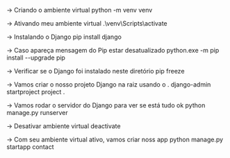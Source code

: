 -> Criando o ambiente virtual
python -m venv venv

-> Ativando meu ambiente virtual
.\venv\Scripts\activate

-> Instalando o Django
pip install django

-> Caso apareça mensagem do Pip estar desatualizado
python.exe -m pip install --upgrade pip

-> Verificar se o Django foi instalado neste diretório
pip freeze

-> Vamos criar o nosso projeto Django na raiz usando o .
django-admin startproject project .

-> Vamos rodar o servidor do Django para ver se está tudo ok
python manage.py runserver

-> Desativar ambiente virtual
deactivate

-> Com seu ambiente virtual ativo, vamos criar noss app
python manage.py startapp contact
